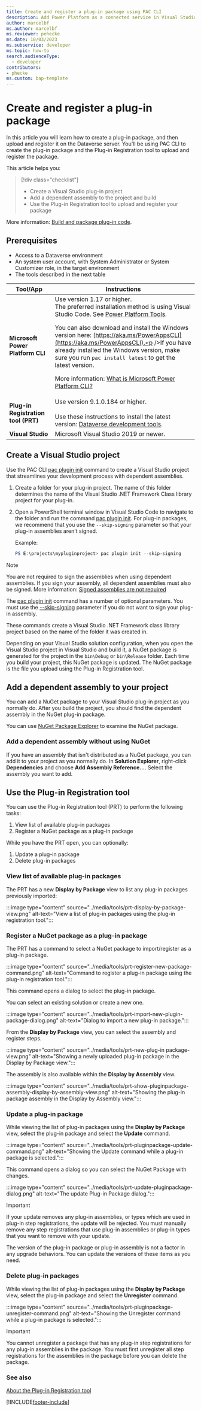 ```yaml
---
title: Create and register a plug-in package using PAC CLI
description: Add Power Platform as a connected service in Visual Studio to create a custom connector.
author: marcelbf
ms.author: marcelbf
ms.reviewer: pehecke
ms.date: 10/03/2023
ms.subservice: developer
ms.topic: how-to
search.audienceType: 
  - developer
contributors:
- phecke
ms.custom: bap-template
---
```


# Create and register a plug-in package

In this article you will learn how to create a plug-in package, and then upload and register it on the Dataverse server. You'll be using PAC CLI to create the plug-in package and the Plug-in Registration tool to upload and register the package.

This article helps you:

> [!div class="checklist"]
>
> * Create a Visual Studio plug-in project
> * Add a dependent assembly to the project and build
> * Use the Plug-in Registration tool to upload and register your package

More information: [Build and package plug-in code](/power-apps/developer/data-platform/build-and-package).

## Prerequisites

- Access to a Dataverse environment
- An system user account, with System Administrator or System Customizer role, in the target environment
- The tools described in the next table

|Tool/App|Instructions |
|---------|---------|
|**Microsoft Power Platform CLI**|Use version 1.17 or higher.<br />The preferred installation method is using Visual Studio Code. See [Power Platform Tools](https://aka.ms/ppcvscode).<p />You can also download and install the Windows version here: [https://aka.ms/PowerAppsCLI](https://aka.ms/PowerAppsCLI).<p />If you have already installed the Windows version, make sure you run `pac install latest` to get the latest version.<p />More information: [What is Microsoft Power Platform CLI?](introduction.md)|
|**Plug-in Registration tool (PRT)**|Use version 9.1.0.184 or higher.<br /><br />Use these instructions to install the latest version: [Dataverse development tools](/power-apps/developer/data-platform/download-tools-nuget).|
|**Visual Studio**| Microsoft Visual Studio 2019 or newer.|

## Create a Visual Studio project

Use the PAC CLI [pac plugin init](./reference/plugin#pac-plugin-init) command to create a Visual Studio project that  streamlines your development process with dependent assemblies.

1. Create a folder for your plug-in project. The name of this folder determines the name of the Visual Studio .NET Framework Class library project for your plug-in.
1. Open a PowerShell terminal window in Visual Studio Code to navigate to the folder and run the command [pac plugin init](./reference/plugin#pac-plugin-init). For plug-in packages, we recommend that you use the `--skip-signing` parameter so that your plug-in assemblies aren't signed.

   Example:
   ```powershell
   PS E:\projects\mypluginproject> pac plugin init --skip-signing
   ```

> [!NOTE]
> You are not required to sign the assemblies when using dependent assemblies. If you sign your assembly, all dependent assemblies must also be signed. More information: [Signed assemblies are not required](/power-apps/developer/data-platform/build-and-package#signed-assemblies-are-not-required)
>
> The [pac plugin init](./reference/plugin#pac-plugin-init) command has a number of optional parameters. You must use the [--skip-signing](./reference/plugin#--skip-signing--ss) parameter if you do not want to sign your plug-in assembly.

These commands create a Visual Studio .NET Framework class library project based on the name of the folder it was created in.

Depending on your Visual Studio solution configuration, when you open the Visual Studio project in Visual Studio and build it, a NuGet package is generated for the project in the `bin\Debug` or `bin\Release` folder. Each time you build your project, this NuGet package is updated. The NuGet package is the file you upload using the Plug-in Registration tool.

## Add a dependent assembly to your project

You can add a NuGet package to your Visual Studio plug-in project as you normally do. After you build the project, you should find the dependent assembly in the NuGet plug-in package.

You can use [NuGet Package Explorer](https://www.microsoft.com/p/nuget-package-explorer/9wzdncrdmdm3) to examine the NuGet package.

### Add a dependent assembly without using NuGet

If you have an assembly that isn't distributed as a NuGet package, you can add it to your project as you normally do. In **Solution Explorer**, right-click **Dependencies** and choose **Add Assembly Reference...**. Select the assembly you want to add.

## Use the Plug-in Registration tool

You can use the Plug-in Registration tool (PRT) to perform the following tasks:

1. View list of available plug-in packages
1. Register a NuGet package as a plug-in package

While you have the PRT open, you can optionally:
1. Update a plug-in package
1. Delete plug-in packages

### View list of available plug-in packages

The PRT has a new **Display by Package** view to list any plug-in packages previously imported:

:::image type="content" source="../media/tools/prt-display-by-package-view.png" alt-text="View a list of plug-in packages using the plug-in registration tool.":::

### Register a NuGet package as a plug-in package

The PRT has a command to select a NuGet package to import/register as a plug-in package.

:::image type="content" source="../media/tools/prt-register-new-package-command.png" alt-text="Command to register a plug-in package using the plug-in registration tool.":::

This command opens a dialog to select the plug-in package.

You can select an existing solution or create a new one.

:::image type="content" source="../media/tools/prt-import-new-plugin-package-dialog.png" alt-text="Dialog to import a new plug-in package.":::

From the **Display by Package** view, you can select the assembly and register steps.

:::image type="content" source="../media/tools/prt-new-plug-in package-view.png" alt-text="Showing a newly uploaded plug-in package in the Display by Package view.":::

The assembly is also available within the **Display by Assembly** view.

:::image type="content" source="../media/tools/prt-show-pluginpackage-assembly-display-by-assembly-view.png" alt-text="Showing the plug-in package assembly in the Display by Assembly view.":::

### Update a plug-in package

While viewing the list of plug-in packages using the **Display by Package** view, select the plug-in package and select the **Update** command.

:::image type="content" source="../media/tools/prt-pluginpackage-update-command.png" alt-text="Showing the Update command while a plug-in package is selected.":::

This command opens a dialog so you can select the NuGet Package with changes.

:::image type="content" source="../media/tools/prt-update-pluginpackage-dialog.png" alt-text="The update Plug-in Package dialog.":::

> [!IMPORTANT]
> If your update removes any plug-in assemblies, or types which are used in plug-in step registrations, the update will be rejected. You must manually remove any step registrations that use plug-in assemblies or plug-in types that you want to remove with your update.
>
> The version of the plug-in package or plug-in assembly is not a factor in any upgrade behaviors. You can update the versions of these items as you need.

### Delete plug-in packages

While viewing the list of plug-in packages using the **Display by Package** view, select the plug-in package and select the **Unregister** command.

:::image type="content" source="../media/tools/prt-pluginpackage-unregister-command.png" alt-text="Showing the Unregister command while a plug-in package is selected.":::

> [!IMPORTANT]
> You cannot unregister a package that has any plug-in step registrations for any plug-in assemblies in the package. You must first unregister all step registrations for the assemblies in the package before you can delete the package.

### See also
  
[About the Plug-in Registration tool](/power-apps/developer/data-platform/register-plug-in#about-the-plug-in-registration-tool)

[!INCLUDE[footer-include](../../includes/footer-banner.md)]